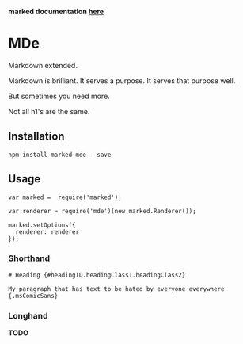 **marked documentation [here](https://github.com/chjj/marked)**

# MDe

Markdown extended.

Markdown is brilliant. It serves a purpose. It serves that purpose well.

But sometimes you need more.

Not all h1's are the same.

## Installation

```
npm install marked mde --save
```

## Usage

```
var marked =  require('marked');

var renderer = require('mde')(new marked.Renderer());

marked.setOptions({
  renderer: renderer
});
```

### Shorthand

`# Heading {#headingID.headingClass1.headingClass2}`

`My paragraph that has text to be hated by everyone everywhere {.msComicSans}`

### Longhand
**TODO**
